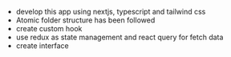 - develop this app using nextjs, typescript and tailwind css
- Atomic folder structure has been followed
- create custom hook
- use redux as state management and react query for fetch data
- create interface
